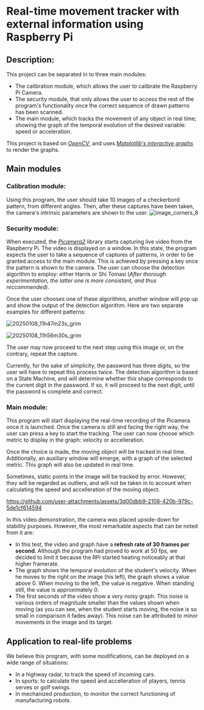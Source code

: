 # Real-time movement tracker with external information using Raspberry Pi

## Description:
This project can be separated in to three main modules:
-  The calibration module, which allows the user to calibrate the Raspberry Pi Camera.
-  The security module, that only allows the user to access the rest of the program's functionality once the correct sequence of drawn patterns has been scanned.
-  The main module, which tracks the movement of any object in real time; showing the graph of the temporal evolution of the desired variable: speed or acceleration.

This project is based on [*OpenCV*](https://github.com/opencv/opencv/wiki), and uses [*Matplotlib's interactive graphs*](https://matplotlib.org/stable/users/explain/figure/interactive.html) to render the graphs.

## Main modules
### Calibration module:
Using this program, the user should take 10 images of a checkerbord pattern, from different angles. Then, after these captures have been taken, the camera's intrinsic parameters are shown to the user.
![image_corners_8](https://github.com/user-attachments/assets/d0d7076a-d28f-41ad-8f40-753574385f84)



### Security module:
When executed, the [*Picamera2*](https://datasheets.raspberrypi.com/camera/picamera2-manual.pdf) library starts capturing live video from the Raspberry Pi. The video is displayed on a window.
In this state, the program expects the user to take a sequence of captures of patterns, in order to be granted access to the main module. This is achieved by pressing a key once
the pattern is shown to the camera. The user can choose the detection algorithm to employ: either Harris or Shi Tomasi (_After thorough experimentation, the latter one is more consistant, and thus reccommended_).

Once the user chooses one of these algorithms, another window will pop up and show the output of the detection algorithm. Here are two separate examples for different patterns:

![20250108_11h47m23s_grim](https://github.com/user-attachments/assets/7562dbfd-a68d-48c6-8ce9-94e28a7704cb)


![20250108_11h56m30s_grim](https://github.com/user-attachments/assets/4dc2133c-7d54-4338-808f-f45388e675f3)


The user may now proceed to the next step using this image or, on the contrary, repeat the capture.

Currently, for the sake of simplicity, the password has three digits, so the user will have to repeat this process twice.
The detection algorithm is based on a State Machine, and will determine whether this shape corresponds to the current digit in the password. If so, it will proceed to the next digit, until the password is complete and correct.


### Main module:
This program will start displaying the real-time recording of the Picamera once it is launched. Once the camera is still and facing the right way, the user can press a key to start the tracking. 
The user can now choose which metric to display in the graph: velocity or accelleration.

Once the choice is made, the moving object will be tracked in real time. Additionally, an auxiliary window will emerge, with a graph of the selected metric. This graph will also be updated in real time.

Sometimes, static points in the image will be tracked by error. However, they will be regarded as outliers, and will not be taken in to account when calculating the speed and accelleration of the moving object.


https://github.com/user-attachments/assets/3d00dbb9-2108-420b-979c-5de1cf614594


In this video demonstration, the camera was placed upside-down for stability purposes. However, the most remarkable aspects that can be noted from it are:
- In this test, the video and graph have a **refresh rate of 30 frames per second**. Although the program had proved to work at 50 fps, we decided to limit it because the RPi started heating noticeably at that higher framerate.
- The graph shows the temporal evolution of the student's velocity. When he moves to the right on the image (his left), the graph shows a value above 0. When moving to the left, the value is negative. When standing still, the value is approximately 0.
- The first seconds of the video show a very noisy graph. This noise is various orders of magnitude smaller than the values shown when moving (as you can see, when the student starts moving, the noise is so small in comparison it fades away). This noise can be attributed to minor movements in the image and its target.

## Application to real-life problems
We believe this program, with some modifications, can be deployed on a wide range of situations:
- In a highway radar, to track the speed of incoming cars.
- In sports: to calculate the speed and accelleration of players, tennis serves or golf swings.
- In mechanized production, to monitor the correct functioning of manufacturing robots.
